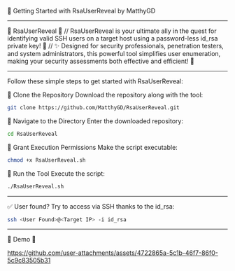 🚀 Getting Started with RsaUserReveal by MatthyGD

------------------------------------------------------------------------------------------------------------------------------------------------------------

🌟 RsaUserReveal 🌟 //
RsaUserReveal is your ultimate ally in the quest for identifying valid SSH users on a target host using a password-less id_rsa private key! 🔑 // ✨ Designed for security professionals, penetration testers, and system administrators, this powerful tool simplifies user enumeration, making your security assessments both effective and efficient! 🚀

------------------------------------------------------------------------------------------------------------------------------------------------------------

Follow these simple steps to get started with RsaUserReveal:

🔴 Clone the Repository
Download the repository along with the tool:

```bash
git clone https://github.com/MatthyGD/RsaUserReveal.git
```

🔴 Navigate to the Directory
Enter the downloaded repository:

```bash
cd RsaUserReveal
```

🔴 Grant Execution Permissions
Make the script executable:

```bash
chmod +x RsaUserReveal.sh
```

🔴 Run the Tool
Execute the script:

```bash
./RsaUserReveal.sh
```

------------------------------------------------------------------------------------------------------------------------------------------------------------

✅ User found? Try to access via SSH thanks to the id_rsa:

``` bash
ssh <User Found>@<Target IP> -i id_rsa
```

------------------------------------------------------------------------------------------------------------------------------------------------------------

🌟 Demo 🌟

https://github.com/user-attachments/assets/4722865a-5c1b-46f7-86f0-5c9c83505b31

